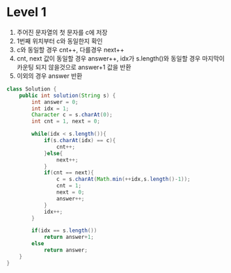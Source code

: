 # Level 1
1. 주어진 문자열의 첫 문자를 c에 저장
2. 1번째 위치부터 c와 동일한지 확인
3. c와 동일할 경우 cnt++, 다를경우 next++
4. cnt, next 값이 동일할 경우 answer++, idx가 s.length()와 동일할 경우 마지막이 카운팅 되지 않을것으로 answer+1 값을 반환
5. 이외의 경우 answer 반환


```java
class Solution {
    public int solution(String s) {
        int answer = 0;
        int idx = 1;
        Character c = s.charAt(0);
        int cnt = 1, next = 0;

        while(idx < s.length()){
            if(s.charAt(idx) == c){
                cnt++;
            }else{
                next++;
            }
            if(cnt == next){
                c = s.charAt(Math.min(++idx,s.length()-1));
                cnt = 1;
                next = 0;
                answer++;
            }
            idx++;
        }

        if(idx == s.length())
            return answer+1;
        else
            return answer;
    }
}
```
